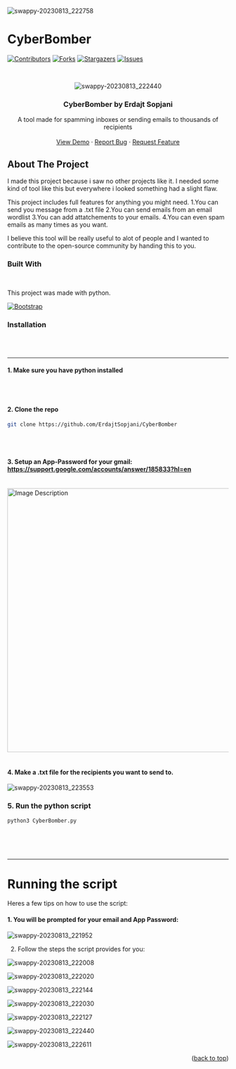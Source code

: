 ![swappy-20230813_222758](https://github.com/ErdajtSopjani/CyberBomber/assets/120386306/9b2712b0-1493-4ff5-9f1e-2b06b7a16338)


# CyberBomber
<a name="readme-top"></a>


[![Contributors][contributors-shield]][contributors-url]
[![Forks][forks-shield]][forks-url]
[![Stargazers][stars-shield]][stars-url]
[![Issues][issues-shield]][issues-url]


<!-- PROJECT LOGO -->
<br />
<div align="center">
  
![swappy-20230813_222440](https://github.com/ErdajtSopjani/CyberBomber/assets/120386306/c1ddeff2-0efc-4528-a83a-af44bbd339a4)


  <h3 align="center">CyberBomber by Erdajt Sopjani</h3>

  <p align="center">
    A tool made for spamming inboxes or sending emails to thousands of recipients
    <br />
    <br />
    <a href="https://github.com/ErdajtSopjani/CyberBomber/releases">View Demo</a>
    ·
    <a href="https://github.com/ErdajtSopjani/CyberBomber/issues">Report Bug</a>
    ·
    <a href="https://github.com/ErdajtSopjani/CyberBomber/issues">Request Feature</a>
  </p>
</div>


<!-- ABOUT THE PROJECT -->
## About The Project


I made this project because i saw no other projects like it. I needed some kind of tool like this but everywhere i looked something had a slight flaw.

This project includes full features for anything you might need.
  1.You can send you message from a .txt file 
  2.You can send emails from an email wordlist
  3.You can add attatchements to your emails.
  4.You can even spam emails as many times as you want.

I believe this tool will be really useful to alot of people and I wanted to contribute to the open-source community by handing this to you.




### Built With
<br>

This project was made with python.



[![Bootstrap][Bootstrap.com]][Bootstrap-url]





<!-- GETTING STARTED -->

### Installation

<br>
<br>
<hr>

#### 1. Make sure you have python installed
<br>
<br>


#### 2. Clone the repo
   ```sh
   git clone https://github.com/ErdajtSopjani/CyberBomber
   ```
<br>
<br>


#### 3. Setup an App-Password for your gmail: https://support.google.com/accounts/answer/185833?hl=en
<br>
    <img src="https://github.com/ErdajtSopjani/CyberBomber/assets/120386306/a1344d52-b0fb-41bb-abee-9fea3e2e5580" alt="Image Description" width="700" height="600"/>


<br>
<br>

#### 4. Make a .txt file for the recipients you want to send to.

![swappy-20230813_223553](https://github.com/ErdajtSopjani/CyberBomber/assets/120386306/37370026-f9ee-43d0-bf51-f32dab25cbc9)

### 5. Run the python script

   ```sh
   python3 CyberBomber.py
   ```
<br>
<br>
<br>
<hr>

# Running the script

Heres a few tips on how to use the script:

#### 1. You will be prompted for your email and App Password: 

![swappy-20230813_221952](https://github.com/ErdajtSopjani/CyberBomber/assets/120386306/308c011d-c185-4747-8dc0-acfd56414539)

2. Follow the steps the script provides for you:

![swappy-20230813_222008](https://github.com/ErdajtSopjani/CyberBomber/assets/120386306/b44d5dcc-1828-4342-8e11-0f66ef37f334)

![swappy-20230813_222020](https://github.com/ErdajtSopjani/CyberBomber/assets/120386306/c9516025-e754-4ec1-ade3-d33da71d042a)

![swappy-20230813_222144](https://github.com/ErdajtSopjani/CyberBomber/assets/120386306/a581bbb4-e08e-4727-8406-e8cc7cb225b6)

![swappy-20230813_222030](https://github.com/ErdajtSopjani/CyberBomber/assets/120386306/6584a81b-22d8-4275-b5e8-8c86fc78cee7)

![swappy-20230813_222127](https://github.com/ErdajtSopjani/CyberBomber/assets/120386306/ae1845f5-a4a9-4509-aa62-6412d0537430)

![swappy-20230813_222440](https://github.com/ErdajtSopjani/CyberBomber/assets/120386306/90d97739-7706-488c-9140-3fe4201a50d4)

![swappy-20230813_222611](https://github.com/ErdajtSopjani/CyberBomber/assets/120386306/31a786a5-c2c0-47dc-be17-62123fbaca6a)




<p align="right">(<a href="#readme-top">back to top</a>)</p>

<!-- MARKDOWN LINKS & IMAGES -->
<!-- https://www.markdownguide.org/basic-syntax/#reference-style-links -->
[contributors-shield]: https://img.shields.io/github/contributors/ErdajtSopjani/CyberBomber?style=for-the-badge
[contributors-url]: https://github.com/ErdajtSopjani/CyberBomber/graphs/contributors
[forks-shield]: https://img.shields.io/github/forks/ErdajtSopjani/CyberBomber?style=for-the-badge
[forks-url]: https://github.com/ErdajtSopjani/CyberBomber/network/members
[stars-shield]: https://img.shields.io/github/stars/ErdajtSopjani/CyberBomber?style=for-the-badge
[stars-url]: https://github.com/ErdajtSopjani/CyberBomber/stargazers
[issues-shield]: https://img.shields.io/github/issues/ErdajtSopjani/CyberBomber?style=for-the-badge
[issues-url]: https://github.com/ErdajtSopjani/CyberBomber/issues
[Bootstrap.com]: https://img.shields.io/github/languages/top/ErdajtSopjani/CyberBomber?color=purple&style=for-the-badge
[Bootstrap-url]: https://www.python.org/
